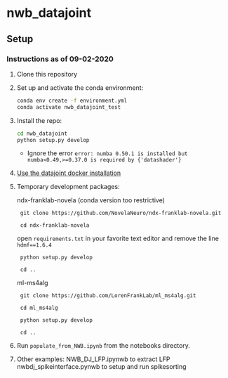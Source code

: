 
# nwb_datajoint

## Setup 
### Instructions as of 09-02-2020

1. Clone this repository
2. Set up and activate the conda environment: 
   ```bash
   conda env create -f environment.yml
   conda activate nwb_datajoint_test
   ```
3. Install the repo: 
   ```bash
   cd nwb_datajoint
   python setup.py develop
   ```
   - Ignore the error `error: numba 0.50.1 is installed but numba<0.49,>=0.37.0 is required by {'datashader'}`
   
4. [Use the datajoint docker installation](https://tutorials.datajoint.io/setting-up/local-database.html)

5. Temporary development packages:

    ndx-franklab-novela (conda version too restrictive)
    
        git clone https://github.com/NovelaNeuro/ndx-franklab-novela.git
	
        cd ndx-franklab-novela
	
    open `requirements.txt` in your favorite text editor and remove the line `hdmf==1.6.4`
	
        python setup.py develop
	
        cd ..

    ml-ms4alg

        git clone https://github.com/LorenFrankLab/ml_ms4alg.git
	
        cd ml_ms4alg
	
        python setup.py develop
	
        cd ..
			
6. Run `populate_from_NWB.ipynb` from the notebooks directory.
7. Other examples: 
	NWB_DJ_LFP.ipynwb to extract LFP 
	nwbdj_spikeinterface.pynwb to setup and run spikesorting

